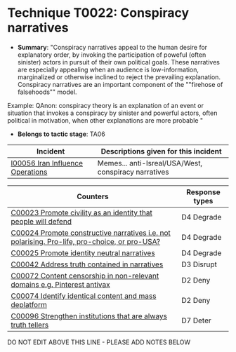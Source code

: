 # Technique T0022: Conspiracy narratives

* **Summary**: "Conspiracy narratives appeal to the human desire for explanatory order, by invoking the participation of poweful (often sinister) actors in pursuit of their own political goals. These narratives are especially appealing when an audience is low-information, marginalized or otherwise inclined to reject the prevailing explanation. Conspiracy narratives are an important component of the ""firehose of falsehoods"" model. 

Example: QAnon: conspiracy theory is an explanation of an event or situation that invokes a conspiracy by sinister and powerful actors, often political in motivation, when other explanations are more probable "

* **Belongs to tactic stage**: TA06


| Incident | Descriptions given for this incident |
| -------- | -------------------- |
| [I00056 Iran Influence Operations](../incidents/I00056.md) | Memes... anti-Isreal/USA/West, conspiracy narratives |



| Counters | Response types |
| -------- | -------------- |
| [C00023 Promote civility as an identity that people will defend](../counters/C00023.md) | D4 Degrade |
| [C00024 Promote constructive narratives i.e. not polarising. Pro-life, pro-choice, or pro-USA?](../counters/C00024.md) | D4 Degrade |
| [C00025 Promote identity neutral narratives](../counters/C00025.md) | D4 Degrade |
| [C00042 Address truth contained in narratives](../counters/C00042.md) | D3 Disrupt |
| [C00072 Content censorship in non-relevant domains e.g. Pinterest antivax](../counters/C00072.md) | D2 Deny |
| [C00074 Identify identical content and mass deplatform](../counters/C00074.md) | D2 Deny |
| [C00096 Strengthen institutions that are always truth tellers](../counters/C00096.md) | D7 Deter |


DO NOT EDIT ABOVE THIS LINE - PLEASE ADD NOTES BELOW